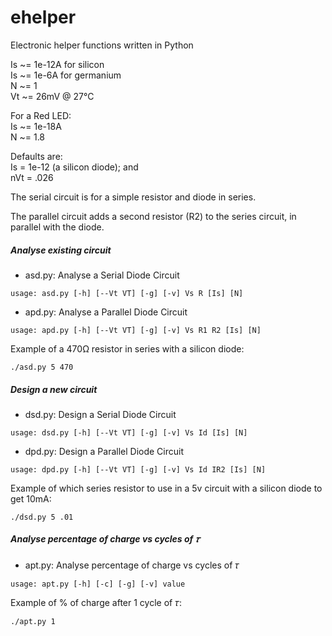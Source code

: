 # ehelper
Electronic helper functions written in Python

Is ~= 1e-12A for silicon\
Is ~= 1e-6A for germanium\
N ~= 1\
Vt ~= 26mV @ 27°C

For a Red LED:\
Is ~= 1e-18A\
N ~= 1.8

Defaults are:\
Is = 1e-12 (a silicon diode); and\
nVt = .026

The serial circuit is for a simple resistor and diode in series.

The parallel circuit adds a second resistor (R2) to the series circuit,
in parallel with the diode.

##### Analyse existing circuit
- asd.py: Analyse a Serial Diode Circuit
```
usage: asd.py [-h] [--Vt VT] [-g] [-v] Vs R [Is] [N]
```
- apd.py: Analyse a Parallel Diode Circuit
```
usage: apd.py [-h] [--Vt VT] [-g] [-v] Vs R1 R2 [Is] [N]
```

Example of a 470Ω resistor in series with a silicon diode:
```
./asd.py 5 470
```

##### Design a new circuit
- dsd.py: Design a Serial Diode Circuit
```
usage: dsd.py [-h] [--Vt VT] [-g] [-v] Vs Id [Is] [N]
```
- dpd.py: Design a Parallel Diode Circuit
```
usage: dpd.py [-h] [--Vt VT] [-g] [-v] Vs Id IR2 [Is] [N]
```

Example of which series resistor to use in a 5v circuit with 
a silicon diode to get 10mA:
```
./dsd.py 5 .01
```

##### Analyse percentage of charge vs cycles of 𝜏
- apt.py: Analyse percentage of charge vs cycles of 𝜏
```
usage: apt.py [-h] [-c] [-g] [-v] value
```

Example of % of charge after 1 cycle of 𝜏:
```
./apt.py 1
```
